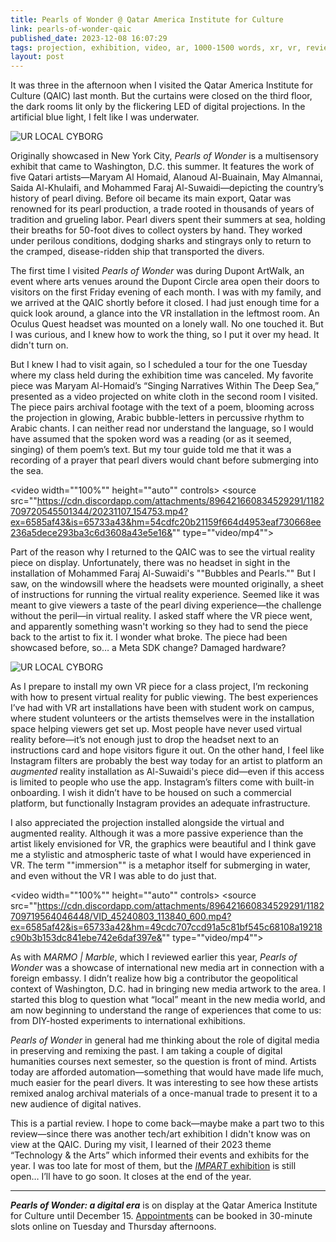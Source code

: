 ```yaml
---
title: Pearls of Wonder @ Qatar America Institute for Culture
link: pearls-of-wonder-qaic
published_date: 2023-12-08 16:07:29
tags: projection, exhibition, video, ar, 1000-1500 words, xr, vr, review
layout: post
---
```


It was three in the afternoon when I visited the Qatar America Institute for Culture (QAIC) last month. But the curtains were closed on the third floor, the dark rooms lit only by the flickering LED of digital projections. In the artificial blue light, I felt like I was underwater. 


![UR LOCAL CYBORG](https://bear-images.sfo2.cdn.digitaloceanspaces.com/urlocalcyborg-1702051735-0.jpg)


Originally showcased in New York City, _Pearls of Wonder_ is a multisensory exhibit that came to Washington, D.C. this summer. It features the work of five Qatari artists—Maryam Al Homaid, Alanoud Al-Buainain, May Almannai, Saida Al-Khulaifi, and Mohammed Faraj Al-Suwaidi—depicting the country’s history of pearl diving. Before oil became its main export, Qatar was renowned for its pearl production, a trade rooted in thousands of years of tradition and grueling labor. Pearl divers spent their summers at sea, holding their breaths for 50-foot dives to collect oysters by hand. They worked under perilous conditions, dodging sharks and stingrays only to return to the cramped, disease-ridden ship that transported the divers. 

The first time I visited _Pearls of Wonder_ was during Dupont ArtWalk, an event where arts venues around the Dupont Circle area open their doors to visitors on the first Friday evening of each month. I was with my family, and we arrived at the QAIC shortly before it closed. I had just enough time for a quick look around, a glance into the VR installation in the leftmost room. An Oculus Quest headset was mounted on a lonely wall. No one touched it. But I was curious, and I knew how to work the thing, so I put it over my head. It didn't turn on.

But I knew I had to visit again, so I scheduled a tour for the one Tuesday where my class held during the exhibition time was canceled. My favorite piece was Maryam Al-Homaid’s “Singing Narratives Within The Deep Sea,” presented as a video projected on white cloth in the second room I visited. The piece pairs archival footage with the text of a poem, blooming across the projection in glowing, Arabic bubble-letters in percussive rhythm to Arabic chants. I can neither read nor understand the language, so I would have assumed that the spoken word was a reading (or as it seemed, singing) of them poem’s text. But my tour guide told me that it was a recording of a prayer that pearl divers would chant before submerging into the sea.

<video width=""100%"" height=""auto"" controls>
<source src=""https://cdn.discordapp.com/attachments/896421660834529291/1182709720545501344/20231107_154753.mp4?ex=6585af43&is=65733a43&hm=54cdfc20b21159f664d4953eaf730668ee236a5dece293ba3c6d3608a43e5e16&"" type=""video/mp4"">
</video>

Part of the reason why I returned to the QAIC was to see the virtual reality piece on display. Unfortunately, there was no headset in sight in the installation of Mohammed Faraj Al-Suwaidi's ""Bubbles and Pearls."" But I saw, on the windowsill where the headsets were mounted originally, a sheet of instructions for running the virtual reality experience. Seemed like it was meant to give viewers a taste of the pearl diving experience—the challenge without the peril—in virtual reality. I asked staff where the VR piece went, and apparently something wasn't working so they had to send the piece back to the artist to fix it. I wonder what broke. The piece had been showcased before, so… a Meta SDK change? Damaged hardware?


![UR LOCAL CYBORG](https://bear-images.sfo2.cdn.digitaloceanspaces.com/urlocalcyborg-1702052507-0.jpg)


As I prepare to install my own VR piece for a class project, I’m reckoning with how to present virtual reality for public viewing. The best experiences I’ve had with VR art installations have been with student work on campus, where student volunteers or the artists themselves were in the installation space helping viewers get set up. Most people have never used virtual reality before—it’s not enough just to drop the headset next to an instructions card and hope visitors figure it out. On the other hand, I feel like Instagram filters are probably the best way today for an artist to platform an _augmented_ reality installation as Al-Suwaidi's piece did—even if this access is limited to people who use the app. Instagram’s filters come with built-in onboarding. I wish it didn’t have to be housed on such a commercial platform, but functionally Instagram provides an adequate infrastructure.  

I also appreciated the projection installed alongside the virtual and augmented reality. Although it was a more passive experience than the artist likely envisioned for VR, the graphics were beautiful and I think gave me a stylistic and atmospheric taste of what I would have experienced in VR. The term ""immersion"" is a metaphor itself for submerging in water, and even without the VR I was able to do just that.   

<video width=""100%"" height=""auto"" controls>
<source src=""https://cdn.discordapp.com/attachments/896421660834529291/1182709719564046448/VID_45240803_113840_600.mp4?ex=6585af42&is=65733a42&hm=49cdc707ccd91a5c81bf545c68108a19218c90b3b153dc841ebe742e6daf397e&"" type=""video/mp4"">
</video>

As with _MARMO | Marble_, which I reviewed earlier this year, _Pearls of Wonder_ was a showcase of international new media art in connection with a foreign embassy. I didn’t realize how big a contributor the geopolitical context of Washington, D.C. had in bringing new media artwork to the area. I started this blog to question what “local” meant in the new media world, and am now beginning to understand the range of experiences that come to us: from DIY-hosted experiments to international exhibitions.

_Pearls of Wonder_ in general had me thinking about the role of digital media in preserving and remixing the past. I am taking a couple of digital humanities courses next semester, so the question is front of mind. Artists today are afforded automation—something that would have made life much, much easier for the pearl divers. It was interesting to see how these artists remixed analog archival materials of a once-manual trade to present it to a new audience of digital natives.

This is a partial review. I hope to come back—maybe make a part two to this review—since there was another tech/art exhibition I didn't know was on view at the QAIC. During my visit, I learned of their 2023 theme “Technology & the Arts” which informed their events and exhibits for the year. I was too late for most of them, but the [*IMPART* exhibition](https://qataramerica.org/2023-impart-artist-grant-winners-exhibition/) is still open… I’ll have to go soon. It closes at the end of the year.

---

**_Pearls of Wonder: a digital era_** is on display at the Qatar America Institute for Culture until December 15. [Appointments](https://qaic-schedule-a-tour.as.me/schedule/861c055f) can be booked in 30-minute slots online on Tuesday and Thursday afternoons.
